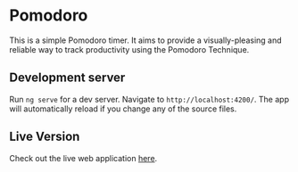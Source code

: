 # Pomodoro

This is a simple Pomodoro timer. It aims to provide a visually-pleasing and reliable way to track productivity using the Pomodoro Technique.

## Development server

Run `ng serve` for a dev server. Navigate to `http://localhost:4200/`. The app will automatically reload if you change any of the source files.

## Live Version

Check out the live web application [here](https://www.pomodoro.ghinmine.xyz).